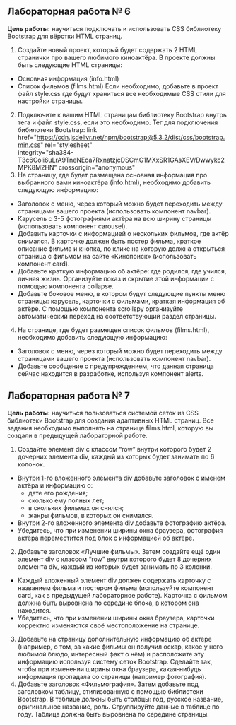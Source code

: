 ## Лабораторная работа № 6
**Цель работы:** научиться подключать и использовать CSS библиотеку Bootstrap для вёрстки HTML страниц.
1. Создайте новый проект, который будет содержать 2 HTML странички про вашего
любимого киноактёра. В проекте должны быть следующие HTML страницы:
* Основная информация (info.html)
* Список фильмов (films.html)
Если необходимо, добавьте в проект файл style.css где будут храниться все
необходимые CSS стили для настройки страницы.
2. Подключите к вашим HTML страницам библиотеку Bootstrap внутрь тега <head> и
файл style.css, если это необходимо.
Тег для подключения бибилотеки Bootstrap:
link	 href="https://cdn.jsdelivr.net/npm/bootstrap@5.3.2/dist/css/bootstrap.min.css"	 rel="stylesheet"	
integrity="sha384-T3c6CoIi6uLrA9TneNEoa7RxnatzjcDSCmG1MXxSR1GAsXEV/Dwwykc2MPK8M2HN"	
crossorigin="anonymous"
3. На страницу, где будет размещена основная информация про выбранного вами
киноактёра (info.html), необходимо добавить следующую информацию:
* Заголовок с меню, через который можно будет переходить между страницами
вашего проекта (использовать компонент navbar).
* Карусель с 3-5 фотографиями актёра на всю ширину страницы (использовать
компонент carousel).
* Добавить карточки с информацией о нескольких фильмов, где актёр снимался.
В карточке должен быть постер фильма, краткое описание фильма и кнопка, по
клике на которую должна открыться страница с фильмом на сайте «Кинопоиск»
(использовать компонент card).
* Добавьте краткую информацию об актёре: где родился, где учился, личная
жизнь. Организуйте показ и скрытие этой информации с помощью компонента
collapse.
* Добавьте боковое меню, в котором будут следующие пункты меню страницы:
карусель, карточки с фильмами, краткая информация об актёре. С помощью
компонента scrollspy организуйте автоматический переход на соответствующий
раздел страницы.
4. На странице, где будет размещен список фильмов (films.html), необходимо
добавить следующую информацию:
* Заголовок с меню, через который можно будет переходить между страницами
вашего проекта (использовать компонент navbar).
* Добавьте сообщение с предупреждением, что данная страница сейчас
находится в разработке, используя компонент alerts.

## Лабораторная работа № 7
**Цель работы:** научиться пользоваться системой сеток из CSS библиотеки Bootstrap для создания адаптивных HTML страниц.
Все задания необходимо выполнять на странице films.html, которую вы создали в предыдущей лабораторной работе.
1. Создайте элемент div с классом “row” внутри которого будет 2 дочерних элемента div, каждый из которых будет занимать по 6 колонок.
* Внутри 1-го вложенного элемента div добавьте заголовок с именем актёра и информацию о:
  * дате его рождения;
  * сколько ему полных лет;
  * в скольких фильмах он снялся;
  * жанры фильмов, в которых он снимался.
* Внутри 2-го вложенного элемента div добавьте фотографию актёра.
* Убедитесь, что при изменении ширины окна браузера, фотография актёра переместится под блок с информацией об актёре.
2. Добавьте заголовок «Лучшие фильмы». Затем создайте ещё один элемент div с классом “row” внутри которого будет 8 дочерних элемента div, каждый из которых будет занимать по 3 колонки.
* Каждый вложенный элемент div должен содержать карточку с названием фильма и постером фильма (используйте компонент card, как в предыдущей
лабораторное работе). Карточка с фильмом должна быть выровнена по середине блока, в котором она находится.
* Убедитесь, что при изменении ширины окна браузера, карточки корректно изменяются своё местоположение на странице.
3. Добавьте на страницу дополнительную информацию об актёре (например, о том, за какие фильмы он получил оскар, какое у него любимой блюдо, интересный факт о нём) и расположите эту информацию используя систему сеток Bootstrap. Сделайте так, чтобы при изменении ширины окна браузера, какая-нибудь информация пропадала со страницы (например фотография).
4. Добавьте заголовок «Фильмография». Затем добавьте под заголовком таблицу, стилизованную с помощью библиотеки Bootstrap. В таблице должны быть столбцы: год, русское название, оригинальное название, роль. Сгруппируйте данные в таблице по году. Таблица должна быть выровнена по середине страницы.
